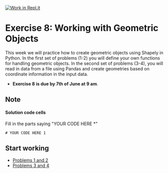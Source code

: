 [![Work in Repl.it](https://classroom.github.com/assets/work-in-replit-14baed9a392b3a25080506f3b7b6d57f295ec2978f6f33ec97e36a161684cbe9.svg)](https://classroom.github.com/online_ide?assignment_repo_id=4853682&assignment_repo_type=AssignmentRepo)
# Exercise 8: Working with Geometric Objects

This week we will practice how to create geometric objects using Shapely in Python. In the first set of problems (1-2) you will define your own functions for handling geometric objects. In the second set of problems (3-4), you will read in data from a file using Pandas and create geometries based on coordinate information in the input data. 


- **Exercise 8 is due by 7th of June at 9 am**.

## Note

#### Solution code cells
Fill in the parts saying "YOUR CODE HERE *"

```
# YOUR CODE HERE 1
```

## Start working

 - [Problems 1 and 2 ](Exercise_1_problem_1_2.py)
 - [Problems 3 and 4 ](Exercise_1_problem_3_4.py)